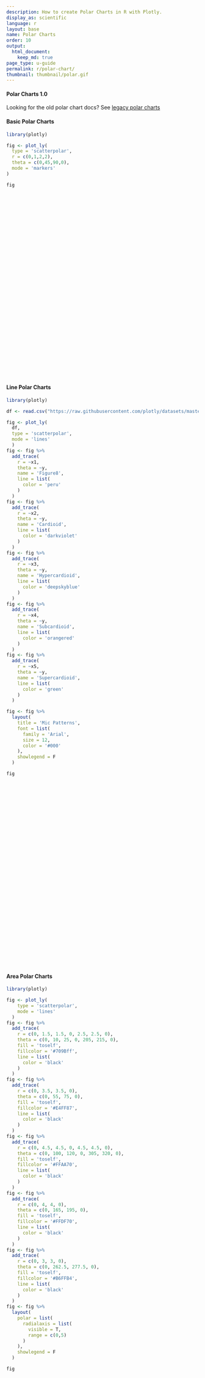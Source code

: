 ```yaml
---
description: How to create Polar Charts in R with Plotly.
display_as: scientific
language: r
layout: base
name: Polar Charts
order: 10
output:
  html_document:
    keep_md: true
page_type: u-guide
permalink: r/polar-chart/
thumbnail: thumbnail/polar.gif
---
```



#### Polar Charts 1.0

Looking for the old polar chart docs? See [legacy polar charts](https://plotly.com/r/legacy-polar-chart/)

#### Basic Polar Charts


``` r
library(plotly)

fig <- plot_ly(
  type = 'scatterpolar',
  r = c(0,1,2,2),
  theta = c(0,45,90,0),
  mode = 'markers'
)

fig
```

<div class="plotly html-widget html-fill-item" id="htmlwidget-31935d751720781e62ff" style="width:672px;height:480px;"></div>
<script type="application/json" data-for="htmlwidget-31935d751720781e62ff">{"x":{"visdat":{"25e04c4d64f9":["function () ","plotlyVisDat"]},"cur_data":"25e04c4d64f9","attrs":{"25e04c4d64f9":{"r":[0,1,2,2],"theta":[0,45,90,0],"mode":"markers","alpha_stroke":1,"sizes":[10,100],"spans":[1,20],"type":"scatterpolar"}},"layout":{"margin":{"b":40,"l":60,"t":25,"r":10},"hovermode":"closest","showlegend":false},"source":"A","config":{"modeBarButtonsToAdd":["hoverclosest","hovercompare"],"showSendToCloud":false},"data":[{"r":[0,1,2,2],"theta":[0,45,90,0],"mode":"markers","type":"scatterpolar","marker":{"color":"rgba(31,119,180,1)","line":{"color":"rgba(31,119,180,1)"}},"line":{"color":"rgba(31,119,180,1)"},"frame":null}],"highlight":{"on":"plotly_click","persistent":false,"dynamic":false,"selectize":false,"opacityDim":0.20000000000000001,"selected":{"opacity":1},"debounce":0},"shinyEvents":["plotly_hover","plotly_click","plotly_selected","plotly_relayout","plotly_brushed","plotly_brushing","plotly_clickannotation","plotly_doubleclick","plotly_deselect","plotly_afterplot","plotly_sunburstclick"],"base_url":"https://plot.ly"},"evals":[],"jsHooks":[]}</script>

#### Line Polar Charts


``` r
library(plotly)

df <- read.csv("https://raw.githubusercontent.com/plotly/datasets/master/polar_dataset.csv")

fig <- plot_ly(
  df,
  type = 'scatterpolar',
  mode = 'lines'
  ) 
fig <- fig %>%
  add_trace(
    r = ~x1,
    theta = ~y,
    name = 'Figure8',
    line = list(
      color = 'peru'
    )
  ) 
fig <- fig %>%
  add_trace(
    r = ~x2,
    theta = ~y,
    name = 'Cardioid',
    line = list(
      color = 'darkviolet'
    )
  ) 
fig <- fig %>%
  add_trace(
    r = ~x3,
    theta = ~y,
    name = 'Hypercardioid',
    line = list(
      color = 'deepskyblue'
    )
  ) 
fig <- fig %>%
  add_trace(
    r = ~x4,
    theta = ~y,
    name = 'Subcardioid',
    line = list(
      color = 'orangered'
    )
  ) 
fig <- fig %>%
  add_trace(
    r = ~x5,
    theta = ~y,
    name = 'Supercardioid',
    line = list(
      color = 'green'
    )
  ) 

fig <- fig %>%
  layout(
    title = 'Mic Patterns',
    font = list(
      family = 'Arial',
      size = 12,
      color = '#000'
    ),
    showlegend = F
  )

fig
```

<div class="plotly html-widget html-fill-item" id="htmlwidget-de2cc573a71e3da7c183" style="width:672px;height:480px;"></div>
<script type="application/json" data-for="htmlwidget-de2cc573a71e3da7c183">{"x":{"visdat":{"25e07277c722":["function () ","plotlyVisDat"]},"cur_data":"25e07277c722","attrs":{"25e07277c722":{"mode":"lines","alpha_stroke":1,"sizes":[10,100],"spans":[1,20],"type":"scatterpolar"},"25e07277c722.1":{"mode":"lines","alpha_stroke":1,"sizes":[10,100],"spans":[1,20],"type":"scatterpolar","r":{},"theta":{},"name":"Figure8","line":{"color":"peru"},"inherit":true},"25e07277c722.2":{"mode":"lines","alpha_stroke":1,"sizes":[10,100],"spans":[1,20],"type":"scatterpolar","r":{},"theta":{},"name":"Cardioid","line":{"color":"darkviolet"},"inherit":true},"25e07277c722.3":{"mode":"lines","alpha_stroke":1,"sizes":[10,100],"spans":[1,20],"type":"scatterpolar","r":{},"theta":{},"name":"Hypercardioid","line":{"color":"deepskyblue"},"inherit":true},"25e07277c722.4":{"mode":"lines","alpha_stroke":1,"sizes":[10,100],"spans":[1,20],"type":"scatterpolar","r":{},"theta":{},"name":"Subcardioid","line":{"color":"orangered"},"inherit":true},"25e07277c722.5":{"mode":"lines","alpha_stroke":1,"sizes":[10,100],"spans":[1,20],"type":"scatterpolar","r":{},"theta":{},"name":"Supercardioid","line":{"color":"green"},"inherit":true}},"layout":{"margin":{"b":40,"l":60,"t":25,"r":10},"title":"Mic Patterns","font":{"family":"Arial","size":12,"color":"#000"},"showlegend":false,"hovermode":"closest"},"source":"A","config":{"modeBarButtonsToAdd":["hoverclosest","hovercompare"],"showSendToCloud":false},"data":[{"mode":"lines","type":"scatterpolar","marker":{"color":"rgba(31,119,180,1)","line":{"color":"rgba(31,119,180,1)"}},"line":{"color":"rgba(31,119,180,1)"},"frame":null},{"mode":"lines","type":"scatterpolar","r":[1,0.995,0.97799999999999998,0.95099999999999996,0.91400000000000003,0.86599999999999999,0.80900000000000005,0.74299999999999999,0.66900000000000004,0.58799999999999997,0.5,0.40699999999999997,0.309,0.20799999999999999,0.105,0.105,0.20799999999999999,0.309,0.40699999999999997,0.5,0.58799999999999997,0.66900000000000004,0.74299999999999999,0.80900000000000005,0.86599999999999999,0.91400000000000003,0.95099999999999996,0.97799999999999998,0.995,1,0.995,0.97799999999999998,0.95099999999999996,0.91400000000000003,0.86599999999999999,0.80900000000000005,0.74299999999999999,0.66900000000000004,0.58799999999999997,0.5,0.40699999999999997,0.309,0.20799999999999999,0.105,0,0.105,0.20799999999999999,0.309,0.40699999999999997,0.5,0.58799999999999997,0.66900000000000004,0.74299999999999999,0.80900000000000005,0.86599999999999999,0.91400000000000003,0.95099999999999996,0.97799999999999998,0.995,1,1],"theta":[0,6,12,18,24,30,36,42,48,54,60,66,72,78,84,90,96,102,108,114,120,126,132,138,144,150,156,162,168,174,180,186,192,198,204,210,216,222,228,234,240,246,252,258,264,270,276,282,288,294,300,306,312,318,324,330,336,342,348,354,360],"name":"Figure8","line":{"color":"peru"},"marker":{"color":"rgba(255,127,14,1)","line":{"color":"rgba(255,127,14,1)"}},"frame":null},{"mode":"lines","type":"scatterpolar","r":[1,0.997,0.98899999999999999,0.97599999999999998,0.95699999999999996,0.93300000000000005,0.90500000000000003,0.872,0.83499999999999996,0.79400000000000004,0.75,0.70299999999999996,0.65500000000000003,0.60399999999999998,0.55200000000000005,0.5,0.44800000000000001,0.39600000000000002,0.34499999999999997,0.29699999999999999,0.25,0.20599999999999999,0.16500000000000001,0.128,0.095000000000000001,0.067000000000000004,0.042999999999999997,0.024,0.010999999999999999,0.0030000000000000001,0,0.0030000000000000001,0.010999999999999999,0.024,0.042999999999999997,0.067000000000000004,0.095000000000000001,0.128,0.16500000000000001,0.20599999999999999,0.25,0.29699999999999999,0.34499999999999997,0.39600000000000002,0.44800000000000001,0.5,0.55200000000000005,0.60399999999999998,0.65500000000000003,0.70299999999999996,0.75,0.79400000000000004,0.83499999999999996,0.872,0.90500000000000003,0.93300000000000005,0.95699999999999996,0.97599999999999998,0.98899999999999999,0.997,1],"theta":[0,6,12,18,24,30,36,42,48,54,60,66,72,78,84,90,96,102,108,114,120,126,132,138,144,150,156,162,168,174,180,186,192,198,204,210,216,222,228,234,240,246,252,258,264,270,276,282,288,294,300,306,312,318,324,330,336,342,348,354,360],"name":"Cardioid","line":{"color":"darkviolet"},"marker":{"color":"rgba(44,160,44,1)","line":{"color":"rgba(44,160,44,1)"}},"frame":null},{"mode":"lines","type":"scatterpolar","r":[1,0.996,0.98399999999999999,0.96299999999999997,0.93500000000000005,0.90000000000000002,0.85699999999999998,0.80700000000000005,0.752,0.69099999999999995,0.625,0.55500000000000005,0.48199999999999998,0.40600000000000003,0.32800000000000001,0.25,0.17199999999999999,0.094,0.017999999999999999,0.055,0.125,0.191,0.252,0.307,0.35699999999999998,0.40000000000000002,0.435,0.46300000000000002,0.48399999999999999,0.496,0.5,0.496,0.48399999999999999,0.46300000000000002,0.435,0.40000000000000002,0.35699999999999998,0.307,0.252,0.191,0.125,0.055,0.017999999999999999,0.094,0.17199999999999999,0.25,0.32800000000000001,0.40600000000000003,0.48199999999999998,0.55500000000000005,0.625,0.69099999999999995,0.752,0.80700000000000005,0.85699999999999998,0.90000000000000002,0.93500000000000005,0.96299999999999997,0.98399999999999999,0.996,1],"theta":[0,6,12,18,24,30,36,42,48,54,60,66,72,78,84,90,96,102,108,114,120,126,132,138,144,150,156,162,168,174,180,186,192,198,204,210,216,222,228,234,240,246,252,258,264,270,276,282,288,294,300,306,312,318,324,330,336,342,348,354,360],"name":"Hypercardioid","line":{"color":"deepskyblue"},"marker":{"color":"rgba(214,39,40,1)","line":{"color":"rgba(214,39,40,1)"}},"frame":null},{"mode":"lines","type":"scatterpolar","r":[1,0.998,0.99299999999999999,0.98499999999999999,0.97399999999999998,0.95999999999999996,0.94299999999999995,0.92300000000000004,0.90100000000000002,0.876,0.84999999999999998,0.82199999999999995,0.79300000000000004,0.76200000000000001,0.73099999999999998,0.69999999999999996,0.66900000000000004,0.63800000000000001,0.60699999999999998,0.57799999999999996,0.55000000000000004,0.52400000000000002,0.499,0.47699999999999998,0.45700000000000002,0.44,0.42599999999999999,0.41499999999999998,0.40699999999999997,0.40200000000000002,0.40000000000000002,0.40200000000000002,0.40699999999999997,0.41499999999999998,0.42599999999999999,0.44,0.45700000000000002,0.47699999999999998,0.499,0.52400000000000002,0.55000000000000004,0.57799999999999996,0.60699999999999998,0.63800000000000001,0.66900000000000004,0.69999999999999996,0.73099999999999998,0.76200000000000001,0.79300000000000004,0.82199999999999995,0.84999999999999998,0.876,0.90100000000000002,0.92300000000000004,0.94299999999999995,0.95999999999999996,0.97399999999999998,0.98499999999999999,0.99299999999999999,0.998,1],"theta":[0,6,12,18,24,30,36,42,48,54,60,66,72,78,84,90,96,102,108,114,120,126,132,138,144,150,156,162,168,174,180,186,192,198,204,210,216,222,228,234,240,246,252,258,264,270,276,282,288,294,300,306,312,318,324,330,336,342,348,354,360],"name":"Subcardioid","line":{"color":"orangered"},"marker":{"color":"rgba(148,103,189,1)","line":{"color":"rgba(148,103,189,1)"}},"frame":null},{"mode":"lines","type":"scatterpolar","r":[1,0.997,0.98599999999999999,0.96899999999999997,0.94599999999999995,0.91600000000000004,0.88,0.83799999999999997,0.79200000000000004,0.73999999999999999,0.68500000000000005,0.626,0.56499999999999995,0.501,0.436,0.37,0.30399999999999999,0.23899999999999999,0.17499999999999999,0.114,0.055,0,0.051999999999999998,0.098000000000000004,0.14000000000000001,0.17599999999999999,0.20599999999999999,0.22900000000000001,0.246,0.25700000000000001,0.26000000000000001,0.25700000000000001,0.246,0.22900000000000001,0.20599999999999999,0.17599999999999999,0.14000000000000001,0.098000000000000004,0.051999999999999998,0,0.055,0.114,0.17499999999999999,0.23899999999999999,0.30399999999999999,0.37,0.436,0.501,0.56499999999999995,0.626,0.68500000000000005,0.73999999999999999,0.79200000000000004,0.83799999999999997,0.88,0.91600000000000004,0.94599999999999995,0.96899999999999997,0.98599999999999999,0.997,1],"theta":[0,6,12,18,24,30,36,42,48,54,60,66,72,78,84,90,96,102,108,114,120,126,132,138,144,150,156,162,168,174,180,186,192,198,204,210,216,222,228,234,240,246,252,258,264,270,276,282,288,294,300,306,312,318,324,330,336,342,348,354,360],"name":"Supercardioid","line":{"color":"green"},"marker":{"color":"rgba(140,86,75,1)","line":{"color":"rgba(140,86,75,1)"}},"frame":null}],"highlight":{"on":"plotly_click","persistent":false,"dynamic":false,"selectize":false,"opacityDim":0.20000000000000001,"selected":{"opacity":1},"debounce":0},"shinyEvents":["plotly_hover","plotly_click","plotly_selected","plotly_relayout","plotly_brushed","plotly_brushing","plotly_clickannotation","plotly_doubleclick","plotly_deselect","plotly_afterplot","plotly_sunburstclick"],"base_url":"https://plot.ly"},"evals":[],"jsHooks":[]}</script>

#### Area Polar Charts


``` r
library(plotly)

fig <- plot_ly(
    type = 'scatterpolar',
    mode = 'lines'
  ) 
fig <- fig %>%
  add_trace(
    r = c(0, 1.5, 1.5, 0, 2.5, 2.5, 0),
    theta = c(0, 10, 25, 0, 205, 215, 0),
    fill = 'toself',
    fillcolor = '#709Bff',
    line = list(
      color = 'black'
    )
  ) 
fig <- fig %>%
  add_trace(
    r = c(0, 3.5, 3.5, 0),
    theta = c(0, 55, 75, 0),
    fill = 'toself',
    fillcolor = '#E4FF87',
    line = list(
      color = 'black'
    )
  ) 
fig <- fig %>%
  add_trace(
    r = c(0, 4.5, 4.5, 0, 4.5, 4.5, 0),
    theta = c(0, 100, 120, 0, 305, 320, 0),
    fill = 'toself',
    fillcolor = '#FFAA70',
    line = list(
      color = 'black'
    )
  ) 
fig <- fig %>%
  add_trace(
    r = c(0, 4, 4, 0),
    theta = c(0, 165, 195, 0),
    fill = 'toself',
    fillcolor = '#FFDF70',
    line = list(
      color = 'black'
    )
  ) 
fig <- fig %>%
  add_trace(
    r = c(0, 3, 3, 0),
    theta = c(0, 262.5, 277.5, 0),
    fill = 'toself',
    fillcolor = '#B6FFB4',
    line = list(
      color = 'black'
    )
  ) 
fig <- fig %>%
  layout(
    polar = list(
      radialaxis = list(
        visible = T,
        range = c(0,5)
      )
    ),
    showlegend = F
  )

fig
```

<div class="plotly html-widget html-fill-item" id="htmlwidget-94e1aafe73c9732307f7" style="width:672px;height:480px;"></div>
<script type="application/json" data-for="htmlwidget-94e1aafe73c9732307f7">{"x":{"visdat":{"25e06f121131":["function () ","plotlyVisDat"]},"cur_data":"25e06f121131","attrs":{"25e06f121131":{"mode":"lines","alpha_stroke":1,"sizes":[10,100],"spans":[1,20],"type":"scatterpolar"},"25e06f121131.1":{"mode":"lines","alpha_stroke":1,"sizes":[10,100],"spans":[1,20],"type":"scatterpolar","r":[0,1.5,1.5,0,2.5,2.5,0],"theta":[0,10,25,0,205,215,0],"fill":"toself","fillcolor":"#709Bff","line":{"color":"black"},"inherit":true},"25e06f121131.2":{"mode":"lines","alpha_stroke":1,"sizes":[10,100],"spans":[1,20],"type":"scatterpolar","r":[0,3.5,3.5,0],"theta":[0,55,75,0],"fill":"toself","fillcolor":"#E4FF87","line":{"color":"black"},"inherit":true},"25e06f121131.3":{"mode":"lines","alpha_stroke":1,"sizes":[10,100],"spans":[1,20],"type":"scatterpolar","r":[0,4.5,4.5,0,4.5,4.5,0],"theta":[0,100,120,0,305,320,0],"fill":"toself","fillcolor":"#FFAA70","line":{"color":"black"},"inherit":true},"25e06f121131.4":{"mode":"lines","alpha_stroke":1,"sizes":[10,100],"spans":[1,20],"type":"scatterpolar","r":[0,4,4,0],"theta":[0,165,195,0],"fill":"toself","fillcolor":"#FFDF70","line":{"color":"black"},"inherit":true},"25e06f121131.5":{"mode":"lines","alpha_stroke":1,"sizes":[10,100],"spans":[1,20],"type":"scatterpolar","r":[0,3,3,0],"theta":[0,262.5,277.5,0],"fill":"toself","fillcolor":"#B6FFB4","line":{"color":"black"},"inherit":true}},"layout":{"margin":{"b":40,"l":60,"t":25,"r":10},"polar":{"radialaxis":{"visible":true,"range":[0,5]}},"showlegend":false,"hovermode":"closest"},"source":"A","config":{"modeBarButtonsToAdd":["hoverclosest","hovercompare"],"showSendToCloud":false},"data":[{"mode":"lines","type":"scatterpolar","marker":{"color":"rgba(31,119,180,1)","line":{"color":"rgba(31,119,180,1)"}},"line":{"color":"rgba(31,119,180,1)"},"frame":null},{"fillcolor":"#709Bff","mode":"lines","type":"scatterpolar","r":[0,1.5,1.5,0,2.5,2.5,0],"theta":[0,10,25,0,205,215,0],"fill":"toself","line":{"color":"black"},"name":"#709Bff","marker":{"color":"rgba(255,127,14,1)","line":{"color":"rgba(255,127,14,1)"}},"frame":null},{"fillcolor":"#E4FF87","mode":"lines","type":"scatterpolar","r":[0,3.5,3.5,0],"theta":[0,55,75,0],"fill":"toself","line":{"color":"black"},"name":"#E4FF87","marker":{"color":"rgba(44,160,44,1)","line":{"color":"rgba(44,160,44,1)"}},"frame":null},{"fillcolor":"#FFAA70","mode":"lines","type":"scatterpolar","r":[0,4.5,4.5,0,4.5,4.5,0],"theta":[0,100,120,0,305,320,0],"fill":"toself","line":{"color":"black"},"name":"#FFAA70","marker":{"color":"rgba(214,39,40,1)","line":{"color":"rgba(214,39,40,1)"}},"frame":null},{"fillcolor":"#FFDF70","mode":"lines","type":"scatterpolar","r":[0,4,4,0],"theta":[0,165,195,0],"fill":"toself","line":{"color":"black"},"name":"#FFDF70","marker":{"color":"rgba(148,103,189,1)","line":{"color":"rgba(148,103,189,1)"}},"frame":null},{"fillcolor":"#B6FFB4","mode":"lines","type":"scatterpolar","r":[0,3,3,0],"theta":[0,262.5,277.5,0],"fill":"toself","line":{"color":"black"},"name":"#B6FFB4","marker":{"color":"rgba(140,86,75,1)","line":{"color":"rgba(140,86,75,1)"}},"frame":null}],"highlight":{"on":"plotly_click","persistent":false,"dynamic":false,"selectize":false,"opacityDim":0.20000000000000001,"selected":{"opacity":1},"debounce":0},"shinyEvents":["plotly_hover","plotly_click","plotly_selected","plotly_relayout","plotly_brushed","plotly_brushing","plotly_clickannotation","plotly_doubleclick","plotly_deselect","plotly_afterplot","plotly_sunburstclick"],"base_url":"https://plot.ly"},"evals":[],"jsHooks":[]}</script>

#### Categorical Polar Charts


``` r
library(plotly)

fig <- plot_ly(
    type = 'scatterpolar',
    mode = 'lines'
  ) 
fig <- fig %>%
  add_trace(
    r = c(5, 4, 2, 4, 5),
    theta = c("a", "b", "c", "d", "a"),
    name = 'angular categories',
    fill = 'toself'
  ) 
fig <- fig %>%
  add_trace(
    r = c("a", "b", "c", "d", "b", "f", "a"),
    theta = c(1, 4, 2, 1.5, 1.5, 6, 5),
    thetaunit = 'radians',
    name = 'radial categories',
    fill = 'toself',
    subplot = 'polar2'
  ) 
fig <- fig %>%
  add_trace(
    r = c(5, 4, 2, 4, 5),
    theta = c("a", "b", "c", "d", "a"),
    name = 'angular categories (w/ categoryarray)',
    fill = 'toself',
    subplot = 'polar3'
  ) 
fig <- fig %>%
  add_trace(
    r = c("a", "b", "c", "d", "b", "f", "a", "a"),
    theta = c(45, 90, 180, 200, 300, 15, 20, 45),
    name = 'radial categories (w/ category descending)',
    fill = 'toself',
    subplot = 'polar4'
  ) 
fig <- fig %>%
  layout(
    polar = list(
      domain = list(
        x = c(0,0.46),
        y = c(0.56,1)
      ),
      radialaxis = list(
        angle = 45
      ),
      angularaxis = list(
        direction = 'clockwise',
        period = 6
      )
    ),
    polar2 = list(
      domain = list(
        x = c(0,0.46),
        y = c(0,0.44)
      ),
      radialaxis = list(
        angle = 180,
        tickangle = -180
      )
    ),
    polar3 = list(
      domain = list(
        x = c(0.54,1),
        y = c(0.56,1)
      ),
      sector = c(150,400),
      radialaxis = list(
        angle = -45
      ),
      angularaxis = list(
        categoryarray = c("d", "a", "c", "b")
      )
    ),
    polar4 = list(
      domain = list(
        x = c(0.54,1),
        y = c(0,0.44)
      ),
      radialaxis = list(
        categoryorder = "category descending"
      ),
      angularaxis = list(
        thetaunit= "radians",
        dtick = 0.3141592653589793
      )
    )
  )

fig
```

<div class="plotly html-widget html-fill-item" id="htmlwidget-bbe3a01d99275134a9a8" style="width:672px;height:480px;"></div>
<script type="application/json" data-for="htmlwidget-bbe3a01d99275134a9a8">{"x":{"visdat":{"25e077611e07":["function () ","plotlyVisDat"]},"cur_data":"25e077611e07","attrs":{"25e077611e07":{"mode":"lines","alpha_stroke":1,"sizes":[10,100],"spans":[1,20],"type":"scatterpolar"},"25e077611e07.1":{"mode":"lines","alpha_stroke":1,"sizes":[10,100],"spans":[1,20],"type":"scatterpolar","r":[5,4,2,4,5],"theta":["a","b","c","d","a"],"name":"angular categories","fill":"toself","inherit":true},"25e077611e07.2":{"mode":"lines","alpha_stroke":1,"sizes":[10,100],"spans":[1,20],"type":"scatterpolar","r":["a","b","c","d","b","f","a"],"theta":[1,4,2,1.5,1.5,6,5],"thetaunit":"radians","name":"radial categories","fill":"toself","subplot":"polar2","inherit":true},"25e077611e07.3":{"mode":"lines","alpha_stroke":1,"sizes":[10,100],"spans":[1,20],"type":"scatterpolar","r":[5,4,2,4,5],"theta":["a","b","c","d","a"],"name":"angular categories (w/ categoryarray)","fill":"toself","subplot":"polar3","inherit":true},"25e077611e07.4":{"mode":"lines","alpha_stroke":1,"sizes":[10,100],"spans":[1,20],"type":"scatterpolar","r":["a","b","c","d","b","f","a","a"],"theta":[45,90,180,200,300,15,20,45],"name":"radial categories (w/ category descending)","fill":"toself","subplot":"polar4","inherit":true}},"layout":{"margin":{"b":40,"l":60,"t":25,"r":10},"polar":{"domain":{"x":[0,0.46000000000000002],"y":[0.56000000000000005,1]},"radialaxis":{"angle":45},"angularaxis":{"direction":"clockwise","period":6}},"polar2":{"domain":{"x":[0,0.46000000000000002],"y":[0,0.44]},"radialaxis":{"angle":180,"tickangle":-180}},"polar3":{"domain":{"x":[0.54000000000000004,1],"y":[0.56000000000000005,1]},"sector":[150,400],"radialaxis":{"angle":-45},"angularaxis":{"categoryarray":["d","a","c","b"]}},"polar4":{"domain":{"x":[0.54000000000000004,1],"y":[0,0.44]},"radialaxis":{"categoryorder":"category descending"},"angularaxis":{"thetaunit":"radians","dtick":0.31415926535897931}},"hovermode":"closest","showlegend":true},"source":"A","config":{"modeBarButtonsToAdd":["hoverclosest","hovercompare"],"showSendToCloud":false},"data":[{"mode":"lines","type":"scatterpolar","marker":{"color":"rgba(31,119,180,1)","line":{"color":"rgba(31,119,180,1)"}},"line":{"color":"rgba(31,119,180,1)"},"frame":null},{"fillcolor":"rgba(255,127,14,0.5)","mode":"lines","type":"scatterpolar","r":[5,4,2,4,5],"theta":["a","b","c","d","a"],"name":"angular categories","fill":"toself","marker":{"color":"rgba(255,127,14,1)","line":{"color":"rgba(255,127,14,1)"}},"line":{"color":"rgba(255,127,14,1)"},"frame":null},{"fillcolor":"rgba(44,160,44,0.5)","mode":"lines","type":"scatterpolar","r":["a","b","c","d","b","f","a"],"theta":[1,4,2,1.5,1.5,6,5],"thetaunit":"radians","name":"radial categories","fill":"toself","subplot":"polar2","marker":{"color":"rgba(44,160,44,1)","line":{"color":"rgba(44,160,44,1)"}},"line":{"color":"rgba(44,160,44,1)"},"frame":null},{"fillcolor":"rgba(214,39,40,0.5)","mode":"lines","type":"scatterpolar","r":[5,4,2,4,5],"theta":["a","b","c","d","a"],"name":"angular categories (w/ categoryarray)","fill":"toself","subplot":"polar3","marker":{"color":"rgba(214,39,40,1)","line":{"color":"rgba(214,39,40,1)"}},"line":{"color":"rgba(214,39,40,1)"},"frame":null},{"fillcolor":"rgba(148,103,189,0.5)","mode":"lines","type":"scatterpolar","r":["a","b","c","d","b","f","a","a"],"theta":[45,90,180,200,300,15,20,45],"name":"radial categories (w/ category descending)","fill":"toself","subplot":"polar4","marker":{"color":"rgba(148,103,189,1)","line":{"color":"rgba(148,103,189,1)"}},"line":{"color":"rgba(148,103,189,1)"},"frame":null}],"highlight":{"on":"plotly_click","persistent":false,"dynamic":false,"selectize":false,"opacityDim":0.20000000000000001,"selected":{"opacity":1},"debounce":0},"shinyEvents":["plotly_hover","plotly_click","plotly_selected","plotly_relayout","plotly_brushed","plotly_brushing","plotly_clickannotation","plotly_doubleclick","plotly_deselect","plotly_afterplot","plotly_sunburstclick"],"base_url":"https://plot.ly"},"evals":[],"jsHooks":[]}</script>

#### Polar Charts Directions


``` r
library(plotly)

fig <- plot_ly(
    type = 'scatterpolar',
    mode = "lines+markers"
  ) 
fig <- fig %>%
  add_trace(
    r = c(1,2,3,4,5),
    theta = c(0,90,180,360,0),
    line = list(
      color = "#ff66ab"
    ),
    marker = list(
      color = "#8090c7",
      symbol = 'square',
      size = 8
    ),
    text = "sector: 135->225<br>rotation: 90<br>direction: counterclockwise"
  ) 
fig <- fig %>%
  add_trace(
    r = c(1,2,3,4,5),
    theta = c(0,90,180,360,0),
    line = list(
      color = "#ff66ab"
    ),
    marker = list(
      color = "#8090c7",
      symbol = 'square',
      size = 8
    ),
    text = "sector: 135->225<br>rotation: 90<br>direction: counterclockwise",
    subplot = 'polar2'
  ) 
fig <- fig %>%
  layout(
    polar = list(
      domain = list(
        x = c(0,0.4),
        y = c(0,1)
      ),
      radialaxis = list(
        tickfont = list(
          size = 8
        )
      ),
      angularaxis = list(
        tickfont = list(
          size = 8
        ),
        rotation = 90,
        direction = 'counterclockwise'
      )
    ),
    polar2 = list(
      domain = list(
        x = c(0.6,1),
        y = c(0,1)
      ),
      radialaxis = list(
        tickfont = list(
          size = 8
        )
      ),
      angularaxis = list(
        tickfont = list(
          size = 8
        ),
        rotation = 90,
        direction = 'clockwise'
      )
    ),
    showlegend = F
  )

fig
```

<div class="plotly html-widget html-fill-item" id="htmlwidget-cd67486181a2a190abee" style="width:672px;height:480px;"></div>
<script type="application/json" data-for="htmlwidget-cd67486181a2a190abee">{"x":{"visdat":{"25e05c4c5bbe":["function () ","plotlyVisDat"]},"cur_data":"25e05c4c5bbe","attrs":{"25e05c4c5bbe":{"mode":"lines+markers","alpha_stroke":1,"sizes":[10,100],"spans":[1,20],"type":"scatterpolar"},"25e05c4c5bbe.1":{"mode":"lines+markers","alpha_stroke":1,"sizes":[10,100],"spans":[1,20],"type":"scatterpolar","r":[1,2,3,4,5],"theta":[0,90,180,360,0],"line":{"color":"#ff66ab"},"marker":{"color":"#8090c7","symbol":"square","size":8},"text":"sector: 135->225<br>rotation: 90<br>direction: counterclockwise","inherit":true},"25e05c4c5bbe.2":{"mode":"lines+markers","alpha_stroke":1,"sizes":[10,100],"spans":[1,20],"type":"scatterpolar","r":[1,2,3,4,5],"theta":[0,90,180,360,0],"line":{"color":"#ff66ab"},"marker":{"color":"#8090c7","symbol":"square","size":8},"text":"sector: 135->225<br>rotation: 90<br>direction: counterclockwise","subplot":"polar2","inherit":true}},"layout":{"margin":{"b":40,"l":60,"t":25,"r":10},"polar":{"domain":{"x":[0,0.40000000000000002],"y":[0,1]},"radialaxis":{"tickfont":{"size":8}},"angularaxis":{"tickfont":{"size":8},"rotation":90,"direction":"counterclockwise"}},"polar2":{"domain":{"x":[0.59999999999999998,1],"y":[0,1]},"radialaxis":{"tickfont":{"size":8}},"angularaxis":{"tickfont":{"size":8},"rotation":90,"direction":"clockwise"}},"showlegend":false,"hovermode":"closest"},"source":"A","config":{"modeBarButtonsToAdd":["hoverclosest","hovercompare"],"showSendToCloud":false},"data":[{"mode":"lines+markers","type":"scatterpolar","marker":{"color":"rgba(31,119,180,1)","line":{"color":"rgba(31,119,180,1)"}},"line":{"color":"rgba(31,119,180,1)"},"frame":null},{"mode":"lines+markers","type":"scatterpolar","r":[1,2,3,4,5],"theta":[0,90,180,360,0],"line":{"color":"#ff66ab"},"marker":{"color":"#8090c7","symbol":"square","size":8,"line":{"color":"rgba(255,127,14,1)"}},"text":["sector: 135->225<br>rotation: 90<br>direction: counterclockwise","sector: 135->225<br>rotation: 90<br>direction: counterclockwise","sector: 135->225<br>rotation: 90<br>direction: counterclockwise","sector: 135->225<br>rotation: 90<br>direction: counterclockwise","sector: 135->225<br>rotation: 90<br>direction: counterclockwise"],"frame":null},{"mode":"lines+markers","type":"scatterpolar","r":[1,2,3,4,5],"theta":[0,90,180,360,0],"line":{"color":"#ff66ab"},"marker":{"color":"#8090c7","symbol":"square","size":8,"line":{"color":"rgba(44,160,44,1)"}},"text":["sector: 135->225<br>rotation: 90<br>direction: counterclockwise","sector: 135->225<br>rotation: 90<br>direction: counterclockwise","sector: 135->225<br>rotation: 90<br>direction: counterclockwise","sector: 135->225<br>rotation: 90<br>direction: counterclockwise","sector: 135->225<br>rotation: 90<br>direction: counterclockwise"],"subplot":"polar2","frame":null}],"highlight":{"on":"plotly_click","persistent":false,"dynamic":false,"selectize":false,"opacityDim":0.20000000000000001,"selected":{"opacity":1},"debounce":0},"shinyEvents":["plotly_hover","plotly_click","plotly_selected","plotly_relayout","plotly_brushed","plotly_brushing","plotly_clickannotation","plotly_doubleclick","plotly_deselect","plotly_afterplot","plotly_sunburstclick"],"base_url":"https://plot.ly"},"evals":[],"jsHooks":[]}</script>

#### Polar Charts Sector


``` r
library(plotly)

fig <- plot_ly(
  type = 'scatterpolar',
  mode = "lines+markers"
) 
fig <- fig %>%
  add_trace(
    r = c(1,2,3,4,5),
    theta = c(0,90,180,360,0),
    line = list(
      color = "#ff66ab"
    ),
    marker = list(
      color = "#8090c7",
      symbol = 'square',
      size = 8
    )
  ) 
fig <- fig %>%
  add_trace(
    r = c(1,2,3,4,5),
    theta = c(0,90,180,360,0),
    line = list(
      color = "#ff66ab"
    ),
    marker = list(
      color = "#8090c7",
      symbol = 'square',
      size = 8
    ),
    subplot = 'polar2'
  ) 
fig <- fig %>%
  layout(
    polar = list(
      domain = list(
        x = c(0,0.4),
        y = c(0,1)
      ),
      sector = c(150,210),
      radialaxis = list(
        tickfont = list(
          size = 8
        )
      ),
      angularaxis = list(
        tickfont = list(
          size = 8
        )
      )
    ),
    polar2 = list(
      domain = list(
        x = c(0.6,1),
        y = c(0,1)
      ),
      radialaxis = list(
        tickfont = list(
          size = 8
        )
      ),
      angularaxis = list(
        tickfont = list(
          size = 8
        )
      )
    ),
    showlegend = F
  )

fig
```

<div class="plotly html-widget html-fill-item" id="htmlwidget-d9a301909d78bfc7eac9" style="width:672px;height:480px;"></div>
<script type="application/json" data-for="htmlwidget-d9a301909d78bfc7eac9">{"x":{"visdat":{"25e045cd1f17":["function () ","plotlyVisDat"]},"cur_data":"25e045cd1f17","attrs":{"25e045cd1f17":{"mode":"lines+markers","alpha_stroke":1,"sizes":[10,100],"spans":[1,20],"type":"scatterpolar"},"25e045cd1f17.1":{"mode":"lines+markers","alpha_stroke":1,"sizes":[10,100],"spans":[1,20],"type":"scatterpolar","r":[1,2,3,4,5],"theta":[0,90,180,360,0],"line":{"color":"#ff66ab"},"marker":{"color":"#8090c7","symbol":"square","size":8},"inherit":true},"25e045cd1f17.2":{"mode":"lines+markers","alpha_stroke":1,"sizes":[10,100],"spans":[1,20],"type":"scatterpolar","r":[1,2,3,4,5],"theta":[0,90,180,360,0],"line":{"color":"#ff66ab"},"marker":{"color":"#8090c7","symbol":"square","size":8},"subplot":"polar2","inherit":true}},"layout":{"margin":{"b":40,"l":60,"t":25,"r":10},"polar":{"domain":{"x":[0,0.40000000000000002],"y":[0,1]},"sector":[150,210],"radialaxis":{"tickfont":{"size":8}},"angularaxis":{"tickfont":{"size":8}}},"polar2":{"domain":{"x":[0.59999999999999998,1],"y":[0,1]},"radialaxis":{"tickfont":{"size":8}},"angularaxis":{"tickfont":{"size":8}}},"showlegend":false,"hovermode":"closest"},"source":"A","config":{"modeBarButtonsToAdd":["hoverclosest","hovercompare"],"showSendToCloud":false},"data":[{"mode":"lines+markers","type":"scatterpolar","marker":{"color":"rgba(31,119,180,1)","line":{"color":"rgba(31,119,180,1)"}},"line":{"color":"rgba(31,119,180,1)"},"frame":null},{"mode":"lines+markers","type":"scatterpolar","r":[1,2,3,4,5],"theta":[0,90,180,360,0],"line":{"color":"#ff66ab"},"marker":{"color":"#8090c7","symbol":"square","size":8,"line":{"color":"rgba(255,127,14,1)"}},"frame":null},{"mode":"lines+markers","type":"scatterpolar","r":[1,2,3,4,5],"theta":[0,90,180,360,0],"line":{"color":"#ff66ab"},"marker":{"color":"#8090c7","symbol":"square","size":8,"line":{"color":"rgba(44,160,44,1)"}},"subplot":"polar2","frame":null}],"highlight":{"on":"plotly_click","persistent":false,"dynamic":false,"selectize":false,"opacityDim":0.20000000000000001,"selected":{"opacity":1},"debounce":0},"shinyEvents":["plotly_hover","plotly_click","plotly_selected","plotly_relayout","plotly_brushed","plotly_brushing","plotly_clickannotation","plotly_doubleclick","plotly_deselect","plotly_afterplot","plotly_sunburstclick"],"base_url":"https://plot.ly"},"evals":[],"jsHooks":[]}</script>

#### Polar Charts Subplot


``` r
library(plotly)

fig <- plot_ly(
    type = 'scatterpolar',
    mode = 'lines'
) 
fig <- fig %>%
  add_trace(
    r = c(1,2,3),
    theta = c(50,100,200),
    marker = list(
      symbol = 'square'
    )
  ) 
fig <- fig %>%
  add_trace(
    r = c(1,2,3),
    theta = c(1,2,3),
    thetaunit = 'radians'
  ) 
fig <- fig %>%
  add_trace(
    r = c("a", "b", "c", "d"),
    theta = c("D","C","B","A"),
    subplot = 'polar2'
  ) 
fig <- fig %>%
  add_trace(
    r = c(50,300,900),
    theta = c(0,90,180),
    subplot = 'polar3'
  ) 
fig <- fig %>%
  add_trace(
    r = c(3,3,4,3),
    theta = c(0,45,90,270),
    fill = 'toself',
    subplot = 'polar4'
  ) 
fig <- fig %>%
  layout(
    polar = list(
      domain = list(
        x = c(0,0.46),
        y = c(0.56,1)
      ),
      radialaxis = list(
        range = c(1,4)
      ),
      angularaxis = list(
        thetaunit = 'radians'
      )
    ),
    polar2 = list(
      domain = list(
        x = c(0,0.46),
        y = c(0,0.42)
      )
    ),
    polar3 = list(
      domain = list(
        x = c(0.54,1),
        y = c(0.56,1)
      ),
      sector = c(0,180),
      radialaxis = list(
        type = 'log',
        angle = 45
      )
    ),
    polar4 = list(
      domain = list(
        x = c(0.54,1),
        y = c(0,0.44)
      ),
      radialaxis = list(
        visible = F,
        range = c(0,6)
      )
    ),
    showlegend = F
  )

fig
```

<div class="plotly html-widget html-fill-item" id="htmlwidget-b1f062fdaeb61c3ac611" style="width:672px;height:480px;"></div>
<script type="application/json" data-for="htmlwidget-b1f062fdaeb61c3ac611">{"x":{"visdat":{"25e03dc282e6":["function () ","plotlyVisDat"]},"cur_data":"25e03dc282e6","attrs":{"25e03dc282e6":{"mode":"lines","alpha_stroke":1,"sizes":[10,100],"spans":[1,20],"type":"scatterpolar"},"25e03dc282e6.1":{"mode":"lines","alpha_stroke":1,"sizes":[10,100],"spans":[1,20],"type":"scatterpolar","r":[1,2,3],"theta":[50,100,200],"marker":{"symbol":"square"},"inherit":true},"25e03dc282e6.2":{"mode":"lines","alpha_stroke":1,"sizes":[10,100],"spans":[1,20],"type":"scatterpolar","r":[1,2,3],"theta":[1,2,3],"thetaunit":"radians","inherit":true},"25e03dc282e6.3":{"mode":"lines","alpha_stroke":1,"sizes":[10,100],"spans":[1,20],"type":"scatterpolar","r":["a","b","c","d"],"theta":["D","C","B","A"],"subplot":"polar2","inherit":true},"25e03dc282e6.4":{"mode":"lines","alpha_stroke":1,"sizes":[10,100],"spans":[1,20],"type":"scatterpolar","r":[50,300,900],"theta":[0,90,180],"subplot":"polar3","inherit":true},"25e03dc282e6.5":{"mode":"lines","alpha_stroke":1,"sizes":[10,100],"spans":[1,20],"type":"scatterpolar","r":[3,3,4,3],"theta":[0,45,90,270],"fill":"toself","subplot":"polar4","inherit":true}},"layout":{"margin":{"b":40,"l":60,"t":25,"r":10},"polar":{"domain":{"x":[0,0.46000000000000002],"y":[0.56000000000000005,1]},"radialaxis":{"range":[1,4]},"angularaxis":{"thetaunit":"radians"}},"polar2":{"domain":{"x":[0,0.46000000000000002],"y":[0,0.41999999999999998]}},"polar3":{"domain":{"x":[0.54000000000000004,1],"y":[0.56000000000000005,1]},"sector":[0,180],"radialaxis":{"type":"log","angle":45}},"polar4":{"domain":{"x":[0.54000000000000004,1],"y":[0,0.44]},"radialaxis":{"visible":false,"range":[0,6]}},"showlegend":false,"hovermode":"closest"},"source":"A","config":{"modeBarButtonsToAdd":["hoverclosest","hovercompare"],"showSendToCloud":false},"data":[{"mode":"lines","type":"scatterpolar","marker":{"color":"rgba(31,119,180,1)","line":{"color":"rgba(31,119,180,1)"}},"line":{"color":"rgba(31,119,180,1)"},"frame":null},{"mode":"lines+markers","type":"scatterpolar","r":[1,2,3],"theta":[50,100,200],"marker":{"color":"rgba(255,127,14,1)","symbol":"square","line":{"color":"rgba(255,127,14,1)"}},"line":{"color":"rgba(255,127,14,1)"},"frame":null},{"mode":"lines","type":"scatterpolar","r":[1,2,3],"theta":[1,2,3],"thetaunit":"radians","marker":{"color":"rgba(44,160,44,1)","line":{"color":"rgba(44,160,44,1)"}},"line":{"color":"rgba(44,160,44,1)"},"frame":null},{"mode":"lines","type":"scatterpolar","r":["a","b","c","d"],"theta":["D","C","B","A"],"subplot":"polar2","marker":{"color":"rgba(214,39,40,1)","line":{"color":"rgba(214,39,40,1)"}},"line":{"color":"rgba(214,39,40,1)"},"frame":null},{"mode":"lines","type":"scatterpolar","r":[50,300,900],"theta":[0,90,180],"subplot":"polar3","marker":{"color":"rgba(148,103,189,1)","line":{"color":"rgba(148,103,189,1)"}},"line":{"color":"rgba(148,103,189,1)"},"frame":null},{"fillcolor":"rgba(140,86,75,0.5)","mode":"lines","type":"scatterpolar","r":[3,3,4,3],"theta":[0,45,90,270],"fill":"toself","subplot":"polar4","marker":{"color":"rgba(140,86,75,1)","line":{"color":"rgba(140,86,75,1)"}},"line":{"color":"rgba(140,86,75,1)"},"frame":null}],"highlight":{"on":"plotly_click","persistent":false,"dynamic":false,"selectize":false,"opacityDim":0.20000000000000001,"selected":{"opacity":1},"debounce":0},"shinyEvents":["plotly_hover","plotly_click","plotly_selected","plotly_relayout","plotly_brushed","plotly_brushing","plotly_clickannotation","plotly_doubleclick","plotly_deselect","plotly_afterplot","plotly_sunburstclick"],"base_url":"https://plot.ly"},"evals":[],"jsHooks":[]}</script>

#### Webgl Polar Charts


``` r
library(plotly)

df <- read.csv("https://raw.githubusercontent.com/plotly/datasets/master/hobbs-pearson-trials.csv")

fig <- plot_ly(
    type = 'scatterpolargl',
    mode = 'markers'
  )

j = 1
k = 2
for (i in 1:(length(df)/2)){
 fig <- add_trace(
    fig,
    r = df[,j],
    theta = df[,k],
    name = paste('Trial ', i),
    marker = list(
      size = 15,
      line = list(
        color = '#FFF'
      ),
      opacity = 0.7
    )
  )
  j <- j + 2
  k <- k + 2
}

fig <- layout(
  fig,
  title = "Hobbs-Pearson Trials",
  showlegend = F,
  paper_bgcolor = "rgb(223, 223, 223)",
  polar = list(
    bgcolor = "rgb(223, 223, 223)",
    angularaxis = list(
      tickwidth = 2,
      linewidth = 3,
      layer = 'below traces'
    ),
    radialaxis = list(
      side = 'counterclockwise',
      showline = T,
      linewidth = 2,
      tickwidth = 2,
      gridcolor = '#FFF',
      gridwidth = 2
    )
  )
)

fig
```

<div class="plotly html-widget html-fill-item" id="htmlwidget-dd2b014263953ec324e0" style="width:672px;height:480px;"></div>
<script type="application/json" data-for="htmlwidget-dd2b014263953ec324e0">{"x":{"visdat":{"25e0e966bd":["function () ","plotlyVisDat"]},"cur_data":"25e0e966bd","attrs":{"25e0e966bd":{"mode":"markers","alpha_stroke":1,"sizes":[10,100],"spans":[1,20],"type":"scatterpolargl"},"25e0e966bd.1":{"mode":"markers","alpha_stroke":1,"sizes":[10,100],"spans":[1,20],"type":"scatterpolargl","r":[6.8049857850000004,3.3895960110000001,5.3814721109999999,8.0595402190000005,5.3182292279999999,2.9850999360000001,1.966587002,6.7692654079999999,4.0734018990000003,6.5043718249999998,7.5563698190000004,4.0474560940000002,7.3866624959999996,5.4136247370000001,7.4707165309999999,7.9821102169999998,4.7378140799999997,4.2064530429999998,5.4786048049999998,4.8245202809999999,5.5996006100000004,6.866795217,3.0856713660000001,7.7718109430000002,3.6877944349999998,5.3603566850000002,5.1404467389999997,6.0454456810000003,6.8339209399999996,3.6207694629999998,3.9894305829999999,5.3118245000000002,4.6082134799999999,6.6405847160000002,3.0551888539999998,7.492564164,5.4850781780000002,3.8977949970000001,5.9762451140000001,5.4470615609999999,5.377034117,4.6908057879999996,4.7116404909999998,3.6299193289999998,5.957668076,5.3571212839999998,3.8492352830000001,6.2505071360000004,7.1222433570000003,3.3994042339999999,3.5105566719999999,4.1009976039999998,4.0963820999999996,6.2335830750000003,3.939488527,3.925445077,6.1181325009999998,3.940450346,7.583015573,3.5132021450000002],"theta":[-30.352944359999999,-25.611459849999999,-12.42522745,13.961380520000001,-4.9509328410000002,-25.692274189999999,12.468764159999999,-4.9137641070000004,-10.967380289999999,30.814194050000001,2.4749594309999998,17.97554375,0.77113059299999998,6.1374884859999996,-14.45196357,28.184534110000001,12.53868007,-8.9832303370000002,5.2312851650000001,-64.489002540000001,11.357486679999999,3.4540747920000001,13.924346610000001,-25.36400205,-16.818006390000001,-10.26005103,-13.212134130000001,2.579338865,8.7175749660000008,-10.67549872,-2.926366013,25.195880750000001,40.590329320000002,-9.1214336300000003,-24.297362379999999,-3.1769445059999999,10.850498419999999,-31.332059749999999,4.8495674620000004,15.04827695,3.2951046989999999,-6.1970918729999998,-8.7785741359999996,29.54917412,-5.1374487929999999,23.026860490000001,-6.6348165779999997,2.755014992,21.73325011,-24.816994959999999,-7.830547063,28.32579621,12.300977469999999,-21.563157239999999,-19.33551628,26.146443170000001,-1.706071203,16.0717237,2.053266303,-5.0979116119999999],"name":"Trial  1","marker":{"size":15,"line":{"color":"#FFF"},"opacity":0.69999999999999996},"inherit":true},"25e0e966bd.2":{"mode":"markers","alpha_stroke":1,"sizes":[10,100],"spans":[1,20],"type":"scatterpolargl","r":[3.4880439230000002,2.918478576,4.2018273600000002,8.2273246069999999,4.7766904270000001,3.0419123030000002,4.7899477189999997,5.6638807800000004,3.858262393,8.2602128809999993,6.8686244859999999,5.7401976000000001,6.5949792819999997,5.6927037780000003,5.3379165740000003,9.2836041849999997,5.7645908930000003,4.0288645519999999,5.6623447479999998,0.42283723099999998,6.2012664639999997,6.4392653810000002,5.0967585130000002,4.6320819090000001,3.4218461360000001,4.3694047029999998,4.0283344190000001,5.8057671979999999,6.8481899210000003,3.8092955129999999,4.3852681840000001,6.9833268459999998,7.3962731860000002,5.2151250029999998,3.0861487790000002,6.3353944909999997,6.0904147139999996,2.4480560069999999,5.9427840200000004,6.3731298860000001,5.4542053409999998,4.3933376170000003,4.20594468,6.1555422880000004,5.1190871710000003,6.8698608309999996,4.1045998609999996,5.9543481260000002,8.0923328770000005,2.961769705,3.9740121880000001,6.3733841289999997,5.4154091429999998,3.8768909200000001,3.261446947,6.14580853,5.5024519869999997,5.5715532950000002,6.8530492609999998,4.1403550750000004],"theta":[14.806625779999999,79.006340370000004,49.02206554,49.699083139999999,54.137491079999997,86.419321019999998,96.952391939999998,41.463488259999998,67.137691689999997,68.061039440000002,42.681930319999999,76.398656610000003,42.19479347,59.577888969999997,27.510866799999999,60.753444829999999,68.370832800000002,65.748028149999996,58.533008369999997,-176.74410649999999,61.174018580000002,47.451508590000003,84.426653189999996,12.479346550000001,72.480802760000003,50.57883176,51.560228240000001,52.437856179999997,51.586827990000003,73.872944779999997,70.217056929999998,70.714299150000002,82.234394429999995,38.93539045,84.709366669999994,38.165828439999999,61.704053649999999,70.196956290000003,54.454292590000001,64.334894969999993,58.273893149999999,60.499822389999999,59.15523254,83.865618470000001,47.873409899999999,69.282601569999997,71.189910429999998,51.048396459999999,59.42758242,78.598736959999997,75.755864520000003,79.970483720000004,73.893780250000006,31.73341113,68.084751179999998,80.411079979999997,48.924250710000003,76.650255759999993,42.182864360000004,76.033335890000004],"name":"Trial  2","marker":{"size":15,"line":{"color":"#FFF"},"opacity":0.69999999999999996},"inherit":true},"25e0e966bd.3":{"mode":"markers","alpha_stroke":1,"sizes":[10,100],"spans":[1,20],"type":"scatterpolargl","r":[1.8558708349999999,5.2869620619999997,3.8860133920000002,6.282863313,4.4534148480000004,5.6880080509999997,7.3308642830000004,3.825660595,4.9896041770000004,7.8974314699999999,4.6566931130000002,6.6671536959999997,4.4310062869999998,5.3461132530000004,2.4799456960000001,8.1134773490000001,6.0813116819999999,4.9682168960000004,5.2444539209999999,5.4222078839999996,5.792774616,4.7875805920000003,6.7843186370000002,1.1089369090000001,5.138911105,4.0429296570000002,4.0228920300000004,4.8284287910000003,5.4173783740000001,5.3786352109999997,5.4210971749999999,7.1205619789999997,8.3493085399999991,3.4104855879999998,5.6283784710000004,3.9149369759999999,5.7639402620000002,4.7643741070000001,5.0762362679999997,6.1655581829999999,5.1055765160000002,4.7610363769999999,4.5962495409999997,7.5041884110000003,4.107031418,6.9204222990000002,5.3491289499999999,4.7980657190000002,7.0232515319999997,5.2836809650000003,5.5690711520000002,7.3837949079999996,6.2692332100000003,2.656529645,4.8439843390000004,7.2479923619999997,4.3729593940000004,6.5709810810000002,4.6024792440000004,5.6700520509999999],"theta":[151.29425520000001,147.18802500000001,125.28215710000001,87.067297969999998,119.62789840000001,147.7408241,139.56459810000001,101.3914971,134.5601843,104.0244447,89.393142940000004,123.1940314,91.474340519999998,113.3323736,96.149925569999994,93.280734519999996,118.2155652,132.3229374,112.94118640000001,-179.74623310000001,110.3035136,97.750836169999999,131.60808929999999,115.49691919999999,140.5811822,123.3966621,128.34200899999999,107.6088104,97.904689790000006,137.12844799999999,130.4312449,112.2270845,118.6302022,106.0582256,146.90810970000001,90.277349560000005,111.5052824,151.0897425,107.72139420000001,111.300855,114.68027789999999,126.5693795,128.21895219999999,125.3548572,112.4180683,111.7973557,133.4180523,105.1841168,97.231036119999999,146.66803680000001,136.23931519999999,121.7918442,123.911328,129.862245,141.34395090000001,123.2709677,108.4588217,124.4123771,89.027110739999998,134.87670109999999],"name":"Trial  3","marker":{"size":15,"line":{"color":"#FFF"},"opacity":0.69999999999999996},"inherit":true},"25e0e966bd.4":{"mode":"markers","alpha_stroke":1,"sizes":[10,100],"spans":[1,20],"type":"scatterpolargl","r":[5.3724709239999999,7.0963555720000002,4.8838239029999997,2.9201354410000002,4.7239630459999997,7.4236939509999997,8.0909460749999997,3.3068445909999999,6.0508284830000001,5.5302320739999997,2.4723069529999999,6.2756705369999999,2.615896174,4.6535399450000003,3.335440014,4.7958836050000002,5.4727113459999996,5.8819304910000003,4.5715870719999998,9.03986117,4.6429076,3.1727677359999999,7.0442481389999996,4.466336514,6.5573302900000003,4.8208494369999997,5.1319155150000002,3.9700122370000002,3.4063238130000002,6.4767229640000004,6.0192185089999999,5.6645015350000003,7.1587585230000004,3.6007126619999998,7.3241271689999996,2.552946156,4.7271338600000004,6.9717552070000002,4.0765783610000002,4.9462234069999997,4.6421554489999997,5.3605748640000002,5.3917190670000004,7.072524305,4.1011115699999996,5.4857326210000004,6.192535286,3.7687113920000002,4.2903113900000003,7.0601953699999997,6.539691844,6.6797444060000002,6.0608253589999999,4.7865740409999997,6.4166865299999998,6.7032813329999996,3.8888478100000001,6.3085910810000003,2.4370447710000001,6.5081863479999997],"theta":[-140.20332759999999,-168.08424539999999,-166.28514129999999,138.2488668,-174.4243864,-169.96048279999999,176.9918227,-169.9014162,-172.64158159999999,142.95166879999999,172.41574639999999,168.5193592,177.8220537,172.8551903,-146.01452169999999,128.17729299999999,169.1670728,-173.58857380000001,173.72699270000001,-151.20610479999999,166.2604772,172.50756609999999,173.94918390000001,-131.8068409,-170.63527379999999,-168.57708550000001,-166.7655034,176.0704873,162.29750150000001,-174.05574630000001,-178.06092989999999,156.47126890000001,155.23914210000001,-163.00052640000001,-170.11671329999999,-170.6392725,167.38314370000001,-163.09881709999999,172.88073700000001,163.38600769999999,176.18254200000001,-174.57968020000001,-172.33584490000001,165.3380257,-172.52566429999999,157.54287769999999,-175.88151110000001,175.42764399999999,142.06967470000001,-168.340734,-175.80583110000001,163.06374539999999,171.72097500000001,-151.4039046,-168.27136909999999,165.04532789999999,-177.31533669999999,170.04241289999999,173.5991966,-177.25065670000001],"name":"Trial  4","marker":{"size":15,"line":{"color":"#FFF"},"opacity":0.69999999999999996},"inherit":true},"25e0e966bd.5":{"mode":"markers","alpha_stroke":1,"sizes":[10,100],"spans":[1,20],"type":"scatterpolargl","r":[7.9375578710000001,7.3027464919999998,5.9293022210000004,2.407178713,5.2709218870000001,7.4005961280000001,6.8108203380000001,4.9677590340000002,6.19022937,2.1585186580000002,4.0041258940000004,4.7766173219999999,4.2322504519999997,4.3076548729999997,6.2002751729999996,0.72751384900000005,4.378006804,6.0049649389999997,4.3419317030000002,10.23798294,3.8021588890000002,3.9692811699999999,5.7589801420000004,7.674179069,6.6999535330000004,5.7343103879999999,6.0442759150000001,4.3129430659999999,3.3775452819999998,6.3676667269999996,5.7372441820000004,3.3963514720000001,4.2164674809999996,5.4648850170000003,7.311135578,4.7454007689999997,3.9164685320000001,7.6029729899999996,4.1252048290000003,3.6767949500000001,4.5512357889999997,5.6069605320000004,5.7948442570000003,5.0305281559999999,5.1095862409999997,3.4054402079999999,6.0263061249999996,4.2211092639999999,1.9097829369999999,7.2546693940000004,6.2688758719999997,4.5625805670000004,4.918057965,6.8365609630000002,6.7864865490000001,4.7510143339999997,4.7199263480000004,4.9278052150000002,4.0591905869999998,6.128338984],"theta":[-101.8337858,-127.47839159999999,-112.244285,-82.325910870000001,-114.6888556,-130.53786339999999,-145.010265,-98.748845009999997,-124.4417488,-152.4541193,-89.294236549999994,-139.83245170000001,-91.543595179999997,-119.44216299999999,-92.455838529999994,-129.6599243,-131.05123510000001,-123.8529175,-118.08673899999999,-121.9792171,-121.91503,-99.361847580000003,-141.467702,-93.566263190000001,-126.3369014,-112.8349442,-114.3864799,-109.79607230000001,-102.7432647,-128.24672889999999,-127.7920926,-142.4736297,-161.5872942,-99.94061078,-130.16311730000001,-90.228812009999999,-122.6504912,-123.2677506,-111.9973088,-127.5283168,-117.9312953,-120.3916342,-119.3868715,-149.67469550000001,-107.8505175,-138.98993129999999,-127.59547019999999,-107.32083540000001,-117.57380740000001,-127.481661,-129.9120332,-148.4952117,-135.3316414,-104.4216593,-123.8754402,-146.81682660000001,-107.0584854,-138.90256489999999,-88.896882520000005,-130.75446740000001],"name":"Trial  5","marker":{"size":15,"line":{"color":"#FFF"},"opacity":0.69999999999999996},"inherit":true},"25e0e966bd.6":{"mode":"markers","alpha_stroke":1,"sizes":[10,100],"spans":[1,20],"type":"scatterpolargl","r":[8.4691805280000008,5.8219975670000004,6.1409183279999997,5.831724285,5.5467544719999999,5.6274877090000004,3.948328976,6.4901846150000004,5.3206182450000004,3.243593041,6.4440853320000002,3.3637781009999999,6.4631168109999999,4.7309449260000003,7.7965784109999996,4.5701278299999997,3.9262068160000001,5.2543481400000003,4.8384111069999998,8.6945239989999994,4.3995318179999998,5.8564839050000002,3.6215770389999999,8.8949123730000004,5.4945428359999999,5.9689808910000002,6.0478995739999997,5.384671397,5.3812200179999996,5.1115746230000001,4.7705611049999996,3.098330883,1.6650831719999999,6.7402585330000004,5.5944949289999997,6.8796308259999996,4.3827924659999997,6.4108436160000002,5.1542043179999997,4.0151585189999999,4.9391488680000002,5.298297314,5.4904171770000003,2.6237512590000001,5.9535886619999996,3.3014793720000002,4.9548890009999997,5.5000536699999998,4.4505123500000003,5.7866245129999996,4.9068344240000004,2.6299694730000001,3.7697036079999999,7.3967357160000002,5.764481902,2.7945851959999999,5.7820332700000003,3.4853519180000001,6.5006535989999996,4.7486407100000001],"theta":[-66.535836329999995,-84.514422679999996,-63.339741699999998,-24.146812740000001,-59.701245319999998,-88.065372679999996,-98.444204540000001,-49.15839682,-73.636223310000005,-17.923874680000001,-38.412399450000002,-66.340362380000002,-40.888838739999997,-52.460633209999997,-52.610462560000002,-7.0393510509999997,-57.235458690000002,-71.642203499999994,-52.345396170000001,-92.783038669999996,-47.187163060000003,-41.969208459999997,-82.144228249999998,-59.439165600000003,-79.194822590000001,-62.299908539999997,-65.537904040000001,-48.906055449999997,-37.748311039999997,-78.053333460000005,-71.873117660000005,-41.891092829999998,-53.115455490000002,-52.9976281,-87.084361020000003,-43.611904840000001,-48.797998409999998,-82.566803160000006,-47.909962999999998,-46.570485589999997,-54.50048322,-65.900727130000007,-66.873317459999996,-75.480807249999998,-54.77769387,-42.59833459,-74.508166270000004,-47.110218439999997,-22.356873180000001,-84.192986750000003,-78.505284759999995,-65.036371790000004,-66.513733680000001,-63.526776560000002,-77.809078549999995,-68.510179739999998,-51.296869309999998,-68.339913030000005,-38.631733070000003,-77.851848590000003],"name":"Trial  6","marker":{"size":15,"line":{"color":"#FFF"},"opacity":0.69999999999999996},"inherit":true}},"layout":{"margin":{"b":40,"l":60,"t":25,"r":10},"title":"Hobbs-Pearson Trials","showlegend":false,"paper_bgcolor":"rgb(223, 223, 223)","polar":{"bgcolor":"rgb(223, 223, 223)","angularaxis":{"tickwidth":2,"linewidth":3,"layer":"below traces"},"radialaxis":{"side":"counterclockwise","showline":true,"linewidth":2,"tickwidth":2,"gridcolor":"#FFF","gridwidth":2}},"hovermode":"closest"},"source":"A","config":{"modeBarButtonsToAdd":["hoverclosest","hovercompare"],"showSendToCloud":false},"data":[{"mode":"markers","type":"scatterpolargl","marker":{"color":"rgba(31,119,180,1)","line":{"color":"rgba(31,119,180,1)"}},"line":{"color":"rgba(31,119,180,1)"},"frame":null},{"mode":"markers","type":"scatterpolargl","r":[6.8049857850000004,3.3895960110000001,5.3814721109999999,8.0595402190000005,5.3182292279999999,2.9850999360000001,1.966587002,6.7692654079999999,4.0734018990000003,6.5043718249999998,7.5563698190000004,4.0474560940000002,7.3866624959999996,5.4136247370000001,7.4707165309999999,7.9821102169999998,4.7378140799999997,4.2064530429999998,5.4786048049999998,4.8245202809999999,5.5996006100000004,6.866795217,3.0856713660000001,7.7718109430000002,3.6877944349999998,5.3603566850000002,5.1404467389999997,6.0454456810000003,6.8339209399999996,3.6207694629999998,3.9894305829999999,5.3118245000000002,4.6082134799999999,6.6405847160000002,3.0551888539999998,7.492564164,5.4850781780000002,3.8977949970000001,5.9762451140000001,5.4470615609999999,5.377034117,4.6908057879999996,4.7116404909999998,3.6299193289999998,5.957668076,5.3571212839999998,3.8492352830000001,6.2505071360000004,7.1222433570000003,3.3994042339999999,3.5105566719999999,4.1009976039999998,4.0963820999999996,6.2335830750000003,3.939488527,3.925445077,6.1181325009999998,3.940450346,7.583015573,3.5132021450000002],"theta":[-30.352944359999999,-25.611459849999999,-12.42522745,13.961380520000001,-4.9509328410000002,-25.692274189999999,12.468764159999999,-4.9137641070000004,-10.967380289999999,30.814194050000001,2.4749594309999998,17.97554375,0.77113059299999998,6.1374884859999996,-14.45196357,28.184534110000001,12.53868007,-8.9832303370000002,5.2312851650000001,-64.489002540000001,11.357486679999999,3.4540747920000001,13.924346610000001,-25.36400205,-16.818006390000001,-10.26005103,-13.212134130000001,2.579338865,8.7175749660000008,-10.67549872,-2.926366013,25.195880750000001,40.590329320000002,-9.1214336300000003,-24.297362379999999,-3.1769445059999999,10.850498419999999,-31.332059749999999,4.8495674620000004,15.04827695,3.2951046989999999,-6.1970918729999998,-8.7785741359999996,29.54917412,-5.1374487929999999,23.026860490000001,-6.6348165779999997,2.755014992,21.73325011,-24.816994959999999,-7.830547063,28.32579621,12.300977469999999,-21.563157239999999,-19.33551628,26.146443170000001,-1.706071203,16.0717237,2.053266303,-5.0979116119999999],"name":"Trial  1","marker":{"color":"rgba(255,127,14,1)","size":15,"line":{"color":"#FFF"},"opacity":0.69999999999999996},"line":{"color":"rgba(255,127,14,1)"},"frame":null},{"mode":"markers","type":"scatterpolargl","r":[3.4880439230000002,2.918478576,4.2018273600000002,8.2273246069999999,4.7766904270000001,3.0419123030000002,4.7899477189999997,5.6638807800000004,3.858262393,8.2602128809999993,6.8686244859999999,5.7401976000000001,6.5949792819999997,5.6927037780000003,5.3379165740000003,9.2836041849999997,5.7645908930000003,4.0288645519999999,5.6623447479999998,0.42283723099999998,6.2012664639999997,6.4392653810000002,5.0967585130000002,4.6320819090000001,3.4218461360000001,4.3694047029999998,4.0283344190000001,5.8057671979999999,6.8481899210000003,3.8092955129999999,4.3852681840000001,6.9833268459999998,7.3962731860000002,5.2151250029999998,3.0861487790000002,6.3353944909999997,6.0904147139999996,2.4480560069999999,5.9427840200000004,6.3731298860000001,5.4542053409999998,4.3933376170000003,4.20594468,6.1555422880000004,5.1190871710000003,6.8698608309999996,4.1045998609999996,5.9543481260000002,8.0923328770000005,2.961769705,3.9740121880000001,6.3733841289999997,5.4154091429999998,3.8768909200000001,3.261446947,6.14580853,5.5024519869999997,5.5715532950000002,6.8530492609999998,4.1403550750000004],"theta":[14.806625779999999,79.006340370000004,49.02206554,49.699083139999999,54.137491079999997,86.419321019999998,96.952391939999998,41.463488259999998,67.137691689999997,68.061039440000002,42.681930319999999,76.398656610000003,42.19479347,59.577888969999997,27.510866799999999,60.753444829999999,68.370832800000002,65.748028149999996,58.533008369999997,-176.74410649999999,61.174018580000002,47.451508590000003,84.426653189999996,12.479346550000001,72.480802760000003,50.57883176,51.560228240000001,52.437856179999997,51.586827990000003,73.872944779999997,70.217056929999998,70.714299150000002,82.234394429999995,38.93539045,84.709366669999994,38.165828439999999,61.704053649999999,70.196956290000003,54.454292590000001,64.334894969999993,58.273893149999999,60.499822389999999,59.15523254,83.865618470000001,47.873409899999999,69.282601569999997,71.189910429999998,51.048396459999999,59.42758242,78.598736959999997,75.755864520000003,79.970483720000004,73.893780250000006,31.73341113,68.084751179999998,80.411079979999997,48.924250710000003,76.650255759999993,42.182864360000004,76.033335890000004],"name":"Trial  2","marker":{"color":"rgba(44,160,44,1)","size":15,"line":{"color":"#FFF"},"opacity":0.69999999999999996},"line":{"color":"rgba(44,160,44,1)"},"frame":null},{"mode":"markers","type":"scatterpolargl","r":[1.8558708349999999,5.2869620619999997,3.8860133920000002,6.282863313,4.4534148480000004,5.6880080509999997,7.3308642830000004,3.825660595,4.9896041770000004,7.8974314699999999,4.6566931130000002,6.6671536959999997,4.4310062869999998,5.3461132530000004,2.4799456960000001,8.1134773490000001,6.0813116819999999,4.9682168960000004,5.2444539209999999,5.4222078839999996,5.792774616,4.7875805920000003,6.7843186370000002,1.1089369090000001,5.138911105,4.0429296570000002,4.0228920300000004,4.8284287910000003,5.4173783740000001,5.3786352109999997,5.4210971749999999,7.1205619789999997,8.3493085399999991,3.4104855879999998,5.6283784710000004,3.9149369759999999,5.7639402620000002,4.7643741070000001,5.0762362679999997,6.1655581829999999,5.1055765160000002,4.7610363769999999,4.5962495409999997,7.5041884110000003,4.107031418,6.9204222990000002,5.3491289499999999,4.7980657190000002,7.0232515319999997,5.2836809650000003,5.5690711520000002,7.3837949079999996,6.2692332100000003,2.656529645,4.8439843390000004,7.2479923619999997,4.3729593940000004,6.5709810810000002,4.6024792440000004,5.6700520509999999],"theta":[151.29425520000001,147.18802500000001,125.28215710000001,87.067297969999998,119.62789840000001,147.7408241,139.56459810000001,101.3914971,134.5601843,104.0244447,89.393142940000004,123.1940314,91.474340519999998,113.3323736,96.149925569999994,93.280734519999996,118.2155652,132.3229374,112.94118640000001,-179.74623310000001,110.3035136,97.750836169999999,131.60808929999999,115.49691919999999,140.5811822,123.3966621,128.34200899999999,107.6088104,97.904689790000006,137.12844799999999,130.4312449,112.2270845,118.6302022,106.0582256,146.90810970000001,90.277349560000005,111.5052824,151.0897425,107.72139420000001,111.300855,114.68027789999999,126.5693795,128.21895219999999,125.3548572,112.4180683,111.7973557,133.4180523,105.1841168,97.231036119999999,146.66803680000001,136.23931519999999,121.7918442,123.911328,129.862245,141.34395090000001,123.2709677,108.4588217,124.4123771,89.027110739999998,134.87670109999999],"name":"Trial  3","marker":{"color":"rgba(214,39,40,1)","size":15,"line":{"color":"#FFF"},"opacity":0.69999999999999996},"line":{"color":"rgba(214,39,40,1)"},"frame":null},{"mode":"markers","type":"scatterpolargl","r":[5.3724709239999999,7.0963555720000002,4.8838239029999997,2.9201354410000002,4.7239630459999997,7.4236939509999997,8.0909460749999997,3.3068445909999999,6.0508284830000001,5.5302320739999997,2.4723069529999999,6.2756705369999999,2.615896174,4.6535399450000003,3.335440014,4.7958836050000002,5.4727113459999996,5.8819304910000003,4.5715870719999998,9.03986117,4.6429076,3.1727677359999999,7.0442481389999996,4.466336514,6.5573302900000003,4.8208494369999997,5.1319155150000002,3.9700122370000002,3.4063238130000002,6.4767229640000004,6.0192185089999999,5.6645015350000003,7.1587585230000004,3.6007126619999998,7.3241271689999996,2.552946156,4.7271338600000004,6.9717552070000002,4.0765783610000002,4.9462234069999997,4.6421554489999997,5.3605748640000002,5.3917190670000004,7.072524305,4.1011115699999996,5.4857326210000004,6.192535286,3.7687113920000002,4.2903113900000003,7.0601953699999997,6.539691844,6.6797444060000002,6.0608253589999999,4.7865740409999997,6.4166865299999998,6.7032813329999996,3.8888478100000001,6.3085910810000003,2.4370447710000001,6.5081863479999997],"theta":[-140.20332759999999,-168.08424539999999,-166.28514129999999,138.2488668,-174.4243864,-169.96048279999999,176.9918227,-169.9014162,-172.64158159999999,142.95166879999999,172.41574639999999,168.5193592,177.8220537,172.8551903,-146.01452169999999,128.17729299999999,169.1670728,-173.58857380000001,173.72699270000001,-151.20610479999999,166.2604772,172.50756609999999,173.94918390000001,-131.8068409,-170.63527379999999,-168.57708550000001,-166.7655034,176.0704873,162.29750150000001,-174.05574630000001,-178.06092989999999,156.47126890000001,155.23914210000001,-163.00052640000001,-170.11671329999999,-170.6392725,167.38314370000001,-163.09881709999999,172.88073700000001,163.38600769999999,176.18254200000001,-174.57968020000001,-172.33584490000001,165.3380257,-172.52566429999999,157.54287769999999,-175.88151110000001,175.42764399999999,142.06967470000001,-168.340734,-175.80583110000001,163.06374539999999,171.72097500000001,-151.4039046,-168.27136909999999,165.04532789999999,-177.31533669999999,170.04241289999999,173.5991966,-177.25065670000001],"name":"Trial  4","marker":{"color":"rgba(148,103,189,1)","size":15,"line":{"color":"#FFF"},"opacity":0.69999999999999996},"line":{"color":"rgba(148,103,189,1)"},"frame":null},{"mode":"markers","type":"scatterpolargl","r":[7.9375578710000001,7.3027464919999998,5.9293022210000004,2.407178713,5.2709218870000001,7.4005961280000001,6.8108203380000001,4.9677590340000002,6.19022937,2.1585186580000002,4.0041258940000004,4.7766173219999999,4.2322504519999997,4.3076548729999997,6.2002751729999996,0.72751384900000005,4.378006804,6.0049649389999997,4.3419317030000002,10.23798294,3.8021588890000002,3.9692811699999999,5.7589801420000004,7.674179069,6.6999535330000004,5.7343103879999999,6.0442759150000001,4.3129430659999999,3.3775452819999998,6.3676667269999996,5.7372441820000004,3.3963514720000001,4.2164674809999996,5.4648850170000003,7.311135578,4.7454007689999997,3.9164685320000001,7.6029729899999996,4.1252048290000003,3.6767949500000001,4.5512357889999997,5.6069605320000004,5.7948442570000003,5.0305281559999999,5.1095862409999997,3.4054402079999999,6.0263061249999996,4.2211092639999999,1.9097829369999999,7.2546693940000004,6.2688758719999997,4.5625805670000004,4.918057965,6.8365609630000002,6.7864865490000001,4.7510143339999997,4.7199263480000004,4.9278052150000002,4.0591905869999998,6.128338984],"theta":[-101.8337858,-127.47839159999999,-112.244285,-82.325910870000001,-114.6888556,-130.53786339999999,-145.010265,-98.748845009999997,-124.4417488,-152.4541193,-89.294236549999994,-139.83245170000001,-91.543595179999997,-119.44216299999999,-92.455838529999994,-129.6599243,-131.05123510000001,-123.8529175,-118.08673899999999,-121.9792171,-121.91503,-99.361847580000003,-141.467702,-93.566263190000001,-126.3369014,-112.8349442,-114.3864799,-109.79607230000001,-102.7432647,-128.24672889999999,-127.7920926,-142.4736297,-161.5872942,-99.94061078,-130.16311730000001,-90.228812009999999,-122.6504912,-123.2677506,-111.9973088,-127.5283168,-117.9312953,-120.3916342,-119.3868715,-149.67469550000001,-107.8505175,-138.98993129999999,-127.59547019999999,-107.32083540000001,-117.57380740000001,-127.481661,-129.9120332,-148.4952117,-135.3316414,-104.4216593,-123.8754402,-146.81682660000001,-107.0584854,-138.90256489999999,-88.896882520000005,-130.75446740000001],"name":"Trial  5","marker":{"color":"rgba(140,86,75,1)","size":15,"line":{"color":"#FFF"},"opacity":0.69999999999999996},"line":{"color":"rgba(140,86,75,1)"},"frame":null},{"mode":"markers","type":"scatterpolargl","r":[8.4691805280000008,5.8219975670000004,6.1409183279999997,5.831724285,5.5467544719999999,5.6274877090000004,3.948328976,6.4901846150000004,5.3206182450000004,3.243593041,6.4440853320000002,3.3637781009999999,6.4631168109999999,4.7309449260000003,7.7965784109999996,4.5701278299999997,3.9262068160000001,5.2543481400000003,4.8384111069999998,8.6945239989999994,4.3995318179999998,5.8564839050000002,3.6215770389999999,8.8949123730000004,5.4945428359999999,5.9689808910000002,6.0478995739999997,5.384671397,5.3812200179999996,5.1115746230000001,4.7705611049999996,3.098330883,1.6650831719999999,6.7402585330000004,5.5944949289999997,6.8796308259999996,4.3827924659999997,6.4108436160000002,5.1542043179999997,4.0151585189999999,4.9391488680000002,5.298297314,5.4904171770000003,2.6237512590000001,5.9535886619999996,3.3014793720000002,4.9548890009999997,5.5000536699999998,4.4505123500000003,5.7866245129999996,4.9068344240000004,2.6299694730000001,3.7697036079999999,7.3967357160000002,5.764481902,2.7945851959999999,5.7820332700000003,3.4853519180000001,6.5006535989999996,4.7486407100000001],"theta":[-66.535836329999995,-84.514422679999996,-63.339741699999998,-24.146812740000001,-59.701245319999998,-88.065372679999996,-98.444204540000001,-49.15839682,-73.636223310000005,-17.923874680000001,-38.412399450000002,-66.340362380000002,-40.888838739999997,-52.460633209999997,-52.610462560000002,-7.0393510509999997,-57.235458690000002,-71.642203499999994,-52.345396170000001,-92.783038669999996,-47.187163060000003,-41.969208459999997,-82.144228249999998,-59.439165600000003,-79.194822590000001,-62.299908539999997,-65.537904040000001,-48.906055449999997,-37.748311039999997,-78.053333460000005,-71.873117660000005,-41.891092829999998,-53.115455490000002,-52.9976281,-87.084361020000003,-43.611904840000001,-48.797998409999998,-82.566803160000006,-47.909962999999998,-46.570485589999997,-54.50048322,-65.900727130000007,-66.873317459999996,-75.480807249999998,-54.77769387,-42.59833459,-74.508166270000004,-47.110218439999997,-22.356873180000001,-84.192986750000003,-78.505284759999995,-65.036371790000004,-66.513733680000001,-63.526776560000002,-77.809078549999995,-68.510179739999998,-51.296869309999998,-68.339913030000005,-38.631733070000003,-77.851848590000003],"name":"Trial  6","marker":{"color":"rgba(227,119,194,1)","size":15,"line":{"color":"#FFF"},"opacity":0.69999999999999996},"line":{"color":"rgba(227,119,194,1)"},"frame":null}],"highlight":{"on":"plotly_click","persistent":false,"dynamic":false,"selectize":false,"opacityDim":0.20000000000000001,"selected":{"opacity":1},"debounce":0},"shinyEvents":["plotly_hover","plotly_click","plotly_selected","plotly_relayout","plotly_brushed","plotly_brushing","plotly_clickannotation","plotly_doubleclick","plotly_deselect","plotly_afterplot","plotly_sunburstclick"],"base_url":"https://plot.ly"},"evals":[],"jsHooks":[]}</script>

#### Reference

See [https://plotly.com/r/reference/#polar](https://plotly.com/r/reference/#polar) for more information and options!
### What About Dash?

[Dash for R](https://dashr.plot.ly/) is an open-source framework for building analytical applications, with no Javascript required, and it is tightly integrated with the Plotly graphing library. 

Learn about how to install Dash for R at https://dashr.plot.ly/installation.

Everywhere in this page that you see `fig`, you can display the same figure in a Dash for R application by passing it to the `figure` argument of the [`Graph` component](https://dashr.plot.ly/dash-core-components/graph) from the built-in `dashCoreComponents` package like this:


``` r
library(plotly)

fig <- plot_ly() 
# fig <- fig %>% add_trace( ... )
# fig <- fig %>% layout( ... ) 

library(dash)
library(dashCoreComponents)
library(dashHtmlComponents)

app <- Dash$new()
app$layout(
    htmlDiv(
        list(
            dccGraph(figure=fig) 
        )
     )
)

app$run_server(debug=TRUE, dev_tools_hot_reload=FALSE)
```
